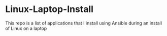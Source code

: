# Linux-Laptop-Install
This repo is a list of applications that I install using Ansible during an install of Linux on a laptop
